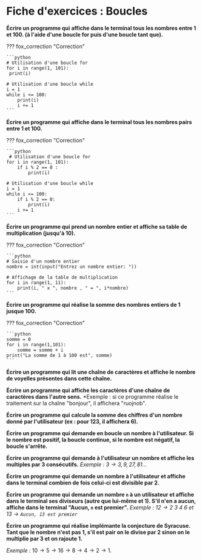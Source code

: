 # Fiche d'exercices : Boucles

**Écrire un programme qui affiche dans le terminal tous les nombres entre 1 et 100. (à l'aide d'une boucle for puis d'une boucle tant que).**

??? fox_correction "Correction"

    ```python
    # Utilisation d'une boucle for
    for i in range(1, 101):
     print(i)

    # Utilisation d'une boucle while
    i = 1
    while i <= 100:
        print(i)
        i += 1
    ```

**Écrire un programme qui affiche dans le terminal tous les nombres pairs entre 1 et 100.**

??? fox_correction "Correction"

    ```python
     # Utilisation d'une boucle for
    for i in range(1, 101):
        if i % 2 == 0 :
            print(i)

    # Utilisation d'une boucle while
    i = 1
    while i <= 100:
        if i % 2 == 0:
            print(i)
        i += 1
    ```

**Écrire un programme qui prend un nombre entier et affiche sa table de multiplication (jusqu'à 10).**

??? fox_correction "Correction"

    ```python
    # Saisie d'un nombre entier
    nombre = int(input("Entrez un nombre entier: "))

    # Affichage de la table de multiplication
    for i in range(1, 11):
        print(i, " x ", nombre , " = ", i*nombre)
    ```

**Écrire un programme qui réalise la somme des nombres entiers de 1 jusque 100.**

??? fox_correction "Correction"

    ```python
    somme = 0
    for i in range(1,101):
        somme = somme + i
    print("La somme de 1 à 100 est", somme)
    ```

**Écrire un programme qui lit une chaîne de caractères et affiche le nombre de voyelles présentes dans cette chaîne.**

**Écrire un programme qui affiche les caractères d'une chaîne de caractères dans l'autre sens.**
*Exemple : si ce programme réalise le traitement sur la chaîne "bonjour", il affichera "ruojnob".

**Écrire un programme qui calcule la somme des chiffres d'un nombre donné par l'utilisateur (ex : pour 123, il affichera 6).**

**Écrire un programme qui demande en boucle un nombre à l'utilisateur. Si le nombre est positif, la boucle continue, si le nombre est négatif, la boucle s'arrête.**

**Écrire un programme qui demande à l'utilisateur un nombre et affiche les multiples par 3 consécutifs.**
*Exemple : $3 \rightarrow 3,9,27,81...$*

**Écrire un programme qui demande un nombre à l'utilisateur et affiche dans le terminal combien de fois celui-ci est divisible par 2.**

**Écrire un programme qui demande un nombre `n` à un utilisateur et affiche dans le terminal ses diviseurs (autre que lui-même et 1). S'il n'en a aucun, affiche dans le terminal "Aucun, `n` est premier".**
*Exemple : $12 \rightarrow 2~3~4~6$ et $13 \rightarrow \texttt{Aucun, 13 est premier}$*

**Écrire un programme qui réalise implémante la conjecture de Syracuse. Tant que le nombre n'est pas 1, s'il est pair on le divise par 2 sinon on le multiplie par 3 et on rajoute 1.**

*Exemple :* $10 \rightarrow 5 \rightarrow 16 \rightarrow 8 \rightarrow 4 \rightarrow 2 \rightarrow 1$.